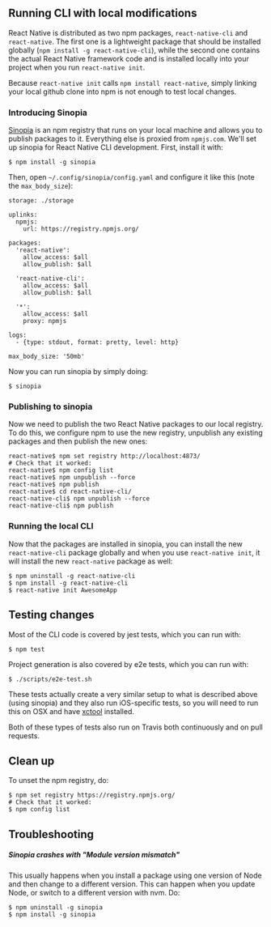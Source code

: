 ## Running CLI with local modifications

React Native is distributed as two npm packages, `react-native-cli` and `react-native`. The first one is a lightweight package that should be installed globally (`npm install -g react-native-cli`), while the second one contains the actual React Native framework code and is installed locally into your project when you run `react-native init`.

Because `react-native init` calls `npm install react-native`, simply linking your local github clone into npm is not enough to test local changes.

### Introducing Sinopia

[Sinopia] is an npm registry that runs on your local machine and allows you to publish packages to it. Everything else is proxied from `npmjs.com`. We'll set up sinopia for React Native CLI development. First, install it with:

    $ npm install -g sinopia

Then, open `~/.config/sinopia/config.yaml` and configure it like this (note the `max_body_size`):

    storage: ./storage
    
    uplinks:
      npmjs:
        url: https://registry.npmjs.org/

    packages:
      'react-native':
        allow_access: $all
        allow_publish: $all
    
      'react-native-cli':
        allow_access: $all
        allow_publish: $all
    
      '*':
        allow_access: $all
        proxy: npmjs

    logs:
      - {type: stdout, format: pretty, level: http}
    
    max_body_size: '50mb'

Now you can run sinopia by simply doing:

    $ sinopia

### Publishing to sinopia

Now we need to publish the two React Native packages to our local registry. To do this, we configure npm to use the new registry, unpublish any existing packages and then publish the new ones:

    react-native$ npm set registry http://localhost:4873/
    # Check that it worked:
    react-native$ npm config list
    react-native$ npm unpublish --force
    react-native$ npm publish
    react-native$ cd react-native-cli/
    react-native-cli$ npm unpublish --force
    react-native-cli$ npm publish

### Running the local CLI

Now that the packages are installed in sinopia, you can install the new `react-native-cli` package globally and when you use `react-native init`, it will install the new `react-native` package as well:

    $ npm uninstall -g react-native-cli
    $ npm install -g react-native-cli
    $ react-native init AwesomeApp

## Testing changes

Most of the CLI code is covered by jest tests, which you can run with:

    $ npm test

Project generation is also covered by e2e tests, which you can run with:

    $ ./scripts/e2e-test.sh

These tests actually create a very similar setup to what is described above (using sinopia) and they also run iOS-specific tests, so you will need to run this on OSX and have [xctool] installed.

Both of these types of tests also run on Travis both continuously and on pull requests.

[sinopia]: https://www.npmjs.com/package/sinopia
[xctool]: https://github.com/facebook/xctool

## Clean up

To unset the npm registry, do:

    $ npm set registry https://registry.npmjs.org/
    # Check that it worked:
    $ npm config list

## Troubleshooting

##### Sinopia crashes with "Module version mismatch"

This usually happens when you install a package using one version of Node and then change to a different version. This can happen when you update Node, or switch to a different version with nvm. Do:

    $ npm uninstall -g sinopia
    $ npm install -g sinopia
